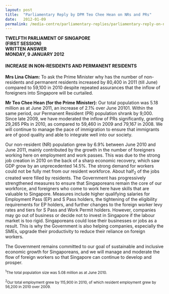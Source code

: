 ```yaml
---
layout: post
title:  "Parliamentary Reply by DPM Teo Chee Hean on NRs and PRs"
date:   2012-01-09
permalink: /media-centre/parliamentary-replies/parliamentary-reply-on-nrs-and-prs/
---
```


**TWELFTH PARLIAMENT OF SINGAPORE  
(FIRST SESSION)  
WRITTEN ANSWER  
MONDAY, 9 JANUARY 2012**

#### **INCREASE IN NON-RESIDENTS AND PERMANENT RESIDENTS**

**Mrs Lina Chiam:**
To ask the Prime Minister why has the number of non-residents and permanent residents increased by 80,400 in 2011 (till June) compared to 59,100 in 2010 despite repeated assurances that the inflow of foreigners into Singapore will be curtailed.

**Mr Teo Chee Hean (for the Prime Minister):**
Our total population was 5.18 million as at June 2011, an increase of 2.1% over June 20101. Within the same period, our Permanent Resident (PR) population shrank by 9,000. Since late 2009, we have moderated the inflow of PRs significantly, granting 29,265 PRs in 2010, as compared to 59,460 in 2009 and 79,167 in 2008. We will continue to manage the pace of immigration to ensure that immigrants are of good quality and able to integrate well into our society.

Our non-resident (NR) population grew by 6.9% between June 2010 and June 2011, mainly contributed by the growth in the number of foreigners working here on employment and work passes. This was due to the strong job creation in 2010 on the back of a sharp economic recovery, which saw GDP grow by an unprecedented 14.5%. The strong demand for workers could not be fully met from our resident workforce. About half<sub>2</sub> of the jobs created were filled by residents. The Government has progressively strengthened measures to ensure that Singaporeans remain the core of our workforce, and foreigners who come to work here have skills that are valuable to Singapore. Measures include higher qualifying salaries for Employment Pass (EP) and S Pass holders, the tightening of the eligibility requirements for EP holders, and further changes to the foreign worker levy rates and tiers for S Pass and Work Permit holders. 
However, companies may go out of business or decide not to invest in Singapore if the labour market is too rigid. Singaporeans could lose their businesses or jobs as a result. This is why the Government is also helping companies, especially the SMEs, upgrade their productivity to reduce their reliance on foreign workers.

The Government remains committed to our goal of sustainable and inclusive economic growth for Singaporeans, and we will manage and moderate the flow of foreign workers so that Singapore can continue to develop and prosper.

<sub><sup>1</sup>The total population size was 5.08 million as at June 2010.</sub>

<sub><sup>2</sup>Our total employment grew by 115,900 in 2010, of which resident employment grew by 56,200 in 2010 over 2009.</sub>


